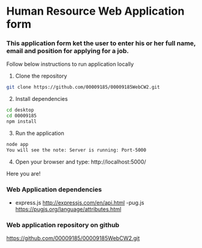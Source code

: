 # Human Resource Web Application form

### This application form ket the user to enter his or her full name, email and position for applying for a job. 

Follow below instructions to run application locally

1. Clone the repository 
```bash
git clone https://github.com/00009185/00009185WebCW2.git
```
2. Install dependencies
```bash
cd desktop
cd 00009185
npm install
```
3. Run the application 
```bash
node app
You will see the note: Server is running: Port-5000
```
4. Open your browser and type: http://localhost:5000/

Here you are!


### Web Application dependencies
- express.js    http://expressjs.com/en/api.html
-pug.js         https://pugjs.org/language/attributes.html

### Web application repository on github
https://github.com/00009185/00009185WebCW2.git  